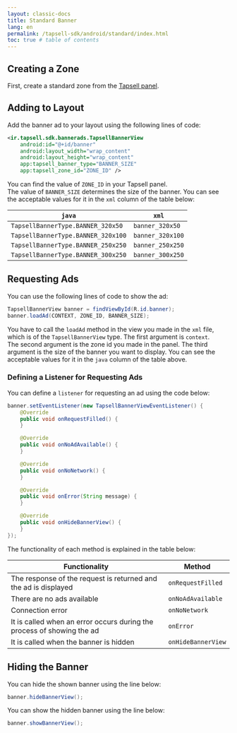 ```yaml
---
layout: classic-docs
title: Standard Banner
lang: en
permalink: /tapsell-sdk/android/standard/index.html
toc: true # table of contents
---
```


## Creating a Zone
First, create a standard zone from the [Tapsell panel](https://dashboard.tapsell.ir/).

## Adding to Layout
Add the banner ad to your layout using the following lines of code:

```xml
<ir.tapsell.sdk.bannerads.TapsellBannerView
    android:id="@+id/banner"
    android:layout_width="wrap_content"
    android:layout_height="wrap_content"
    app:tapsell_banner_type="BANNER_SIZE"
    app:tapsell_zone_id="ZONE_ID" />
```

You can find the value of `ZONE_ID` in your Tapsell panel.  
The value of `BANNER_SIZE` determines the size of the banner. You can see the acceptable values for it in the `xml` column of the table below:

| `java` | `xml` |
| - | - |
| `TapsellBannerType.BANNER_320x50` | `banner_320x50` |
| `TapsellBannerType.BANNER_320x100` | `banner_320x100` |
| `TapsellBannerType.BANNER_250x250` | `banner_250x250` |
| `TapsellBannerType.BANNER_300x250` | `banner_300x250` |

## Requesting Ads
You can use the following lines of code to show the ad:
```java
TapsellBannerView banner = findViewById(R.id.banner);
banner.loadAd(CONTEXT, ZONE_ID, BANNER_SIZE);
```
You have to call the `loadAd` method in the view you made in the `xml` file, which is of the `TapsellBannerView` type.
The first argument is `context`.  
The second argument is the zone id you made in the panel.
The third argument is the size of the banner you want to display. You can see the acceptable values for it in the `java` column of the table above.

### Defining a Listener for Requesting Ads
You can define a `listener` for requesting an ad using the code below:

```java
banner.setEventListener(new TapsellBannerViewEventListener() {
    @Override
    public void onRequestFilled() {
    }

    @Override
    public void onNoAdAvailable() {
    }

    @Override
    public void onNoNetwork() {
    }

    @Override
    public void onError(String message) {
    }

    @Override
    public void onHideBannerView() {
    }
});
```

The functionality of each method is explained in the table below:

| Functionality | Method |
| - | - |
| The response of the request is returned and the ad is displayed | `onRequestFilled` |
| There are no ads available | `onNoAdAvailable` |
| Connection error | `onNoNetwork` |
|  It is called when an error occurs during the process of showing the ad | `onError` |
|  It is called when the banner is hidden | `onHideBannerView` |

## Hiding the Banner
You can hide the shown banner using the line below:

```java
banner.hideBannerView();
```
You can show the hidden banner using the line below:

```java
banner.showBannerView();
```
